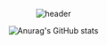 <div align="center">

<!--### Hi there 👋-->

<!--
**kimjiyooniiiii/kimjiyooniiiii** is a ✨ _special_ ✨ repository because its `README.md` (this file) appears on your GitHub profile.

Here are some ideas to get you started:

- 🔭 I’m currently working on ...
- 🌱 I’m currently learning ...
- 👯 I’m looking to collaborate on ...
- 🤔 I’m looking for help with ...
- 💬 Ask me about ...
- 📫 How to reach me: ...
- 😄 Pronouns: ...
- ⚡ Fun fact: ...
-->

![header](https://capsule-render.vercel.app/api?type=soft&color=FDC2CA&text=Nice%20to%20meet%20you!&fontColor=5F5F5F&fontSize=60)

![Anurag's GitHub stats](https://github-readme-stats.vercel.app/api?username=anuraghazra&theme=shadow_blue&show_icons=true)
</div>
